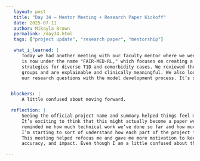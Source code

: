 ```yaml
---
   layout: post  
   title: "Day 34 – Mentor Meeting + Research Paper Kickoff"  
   date: 2025-07-11  
   author: Mikayla Brown  
   permalink: /day34.html  
   tags: ["project update", "research paper", "mentorship"]

   what_i_learned: |
      Today we had another meeting with our faculty mentor where we went over the two project tracks and refined how we frame them. My project 
      is now under the name "FAIR-MED-RL," which focuses on creating a fairness aware reinforcement learning model to help optimize medication 
      strategies for diverse T1D and comorbidity cases. We reviewed the goals, including making sure our models work across underrepresented 
      groups and are explainable and clinically meaningful. We also looked at the beginning of our research paper and discussed how to connect 
      our research questions with the model development process. It’s starting to feel more official and structured now.


  blockers: |
      A little confused about moving forward.

  reflection: |
      Seeing the official project name and summary helped things feel more real. It gave our work more direction and made the goals feel a little clearer.
      It’s exciting to think that this might actually become a paper we submit to a real conference. Looking at the early outline of the paper also 
      reminded me how much technical work we’ve done so far and how much thought still has to go into telling that story in a clear, meaningful way.
      I’m starting to sort of understand how each part of the project from coding to model design to evaluation connects back to the big picture. 
      This meeting helped refocus me and gave me more motivation to keep refining my model and making sure it aligns with the goals of fairness, 
      accuracy, and impact. Even though I am a little confused about the pivot I will understand it more.

---
```

